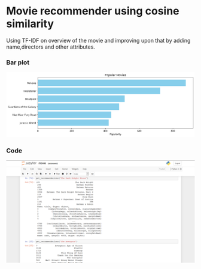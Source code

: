 # Movie recommender using cosine similarity
Using TF-IDF on overview of the movie and improving upon that by adding name,directors and other attributes.

### Bar plot
![barplot-error](/Movie-recommendation/images/Popular.png)

### Code
![code-error](/Movie-recommendation/images/1.png)
